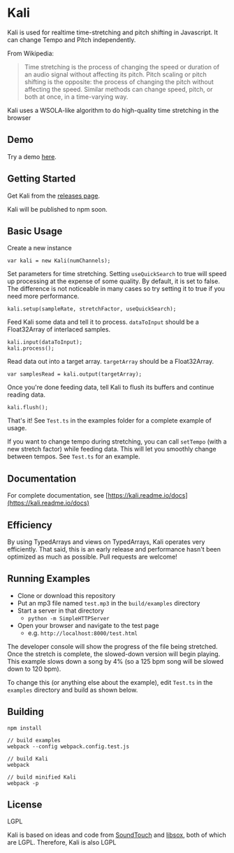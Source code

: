 # Kali
Kali is used for realtime time-stretching and pitch shifting in Javascript. It can change Tempo and Pitch independently.

From Wikipedia:
> Time stretching is the process of changing the speed or duration of an audio signal without affecting its pitch. Pitch scaling or pitch shifting is the opposite: the process of changing the pitch without affecting the speed. Similar methods can change speed, pitch, or both at once, in a time-varying way.

Kali uses a WSOLA-like algorithm to do high-quality time stretching in the browser

## Demo
Try a demo [here](http://infinity.github.io/Kali/demo.html).

## Getting Started

Get Kali from the [releases page](https://github.com/Infinity/Kali/releases).

Kali will be published to npm soon.

## Basic Usage
Create a new instance

    var kali = new Kali(numChannels);

Set parameters for time stretching. Setting `useQuickSearch` to true will speed up processing at the expense of some quality. By default, it is set to false. The difference is not noticeable in many cases so try setting it to true if you need more performance.

    kali.setup(sampleRate, stretchFactor, useQuickSearch);

Feed Kali some data and tell it to process. `dataToInput` should be a Float32Array of interlaced samples.

    kali.input(dataToInput);
    kali.process();

Read data out into a target array. `targetArray` should be a Float32Array.

    var samplesRead = kali.output(targetArray);

Once you're done feeding data, tell Kali to flush its buffers and continue reading data.

    kali.flush();

That's it! See `Test.ts` in the examples folder for a complete example of usage.

If you want to change tempo during stretching, you can call `setTempo` (with a new stretch factor) while feeding data. This will let you smoothly change between tempos. See `Test.ts` for an example.

## Documentation

For complete documentation, see [https://kali.readme.io/docs](https://kali.readme.io/docs)

## Efficiency
By using TypedArrays and views on TypedArrays, Kali operates very efficiently. That said, this is an early release and performance hasn't been optimized as much as possible. Pull requests are welcome!

## Running Examples

 - Clone or download this repository
 - Put an mp3 file named `test.mp3` in the `build/examples` directory
 - Start a server in that directory
    - `python -m SimpleHTTPServer`
 - Open your browser and navigate to the test page
    - e.g. `http://localhost:8000/test.html`

The developer console will show the progress of the file being stretched. Once the stretch is complete, the slowed-down version will begin playing. This example slows down a song by 4% (so a 125 bpm song will be slowed down to 120 bpm).

To change this (or anything else about the example), edit `Test.ts` in the `examples` directory and build as shown below.

## Building

    npm install

    // build examples
    webpack --config webpack.config.test.js

    // build Kali
    webpack

    // build minified Kali
    webpack -p

## License
LGPL

Kali is based on ideas and code from [SoundTouch](http://www.surina.net/soundtouch/) and [libsox](http://sox.sourceforge.net/), both of which are LGPL. Therefore, Kali is also LGPL
